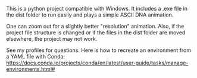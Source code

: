 This is a python project compatible with Windows. It includes a .exe file in the dist folder to run easily and plays a simple ASCII DNA animation.

One can zoom out for a slightly better "resolution" animation.  Also, if the project file structure is changed or if the files in the dist folder are moved elsewhere, the project may not work.

See my profiles for questions. Here is how to recreate an environment from a YAML file with Conda: https://docs.conda.io/projects/conda/en/latest/user-guide/tasks/manage-environments.html#
